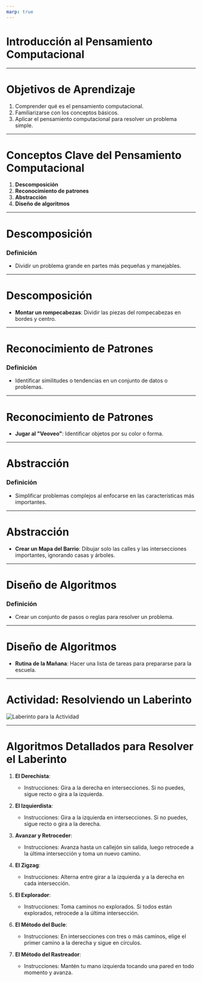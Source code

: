 ```yaml
---
marp: true
---
```


# Introducción al Pensamiento Computacional

<!--
Notas para el orador:  
- Presentarse y dar una breve introducción a la clase.
- Describir los objetivos de aprendizaje y la agenda para la clase.
-->

---

# Objetivos de Aprendizaje

1. Comprender qué es el pensamiento computacional.
2. Familiarizarse con los conceptos básicos.
3. Aplicar el pensamiento computacional para resolver un problema simple.

<!--
Notas para el orador:  
- Explicar por qué es importante el pensamiento computacional.
- Detallar qué se espera que los estudiantes aprendan al final de la clase.
-->

---

# Conceptos Clave del Pensamiento Computacional

1. **Descomposición**
2. **Reconocimiento de patrones**
3. **Abstracción**
4. **Diseño de algoritmos**

<!--
Notas para el orador:  
- Explicar cada concepto brevemente.
- Indicar que a continuación se mostrarán ejemplos de cada uno.
-->

---

# Descomposición

### Definición
- Dividir un problema grande en partes más pequeñas y manejables.

---

# Descomposición

- **Montar un rompecabezas**: Dividir las piezas del rompecabezas en bordes y centro.

<!--
Notas para el orador:  
- Explicar cómo dividir un problema grande en partes más pequeñas hace que sea más fácil de manejar.
-->

---

# Reconocimiento de Patrones

### Definición
- Identificar similitudes o tendencias en un conjunto de datos o problemas.

---

# Reconocimiento de Patrones

- **Jugar al "Veoveo"**: Identificar objetos por su color o forma.

<!--
Notas para el orador:  
- Mostrar cómo reconocer patrones puede ayudar en juegos y en la vida cotidiana.
-->

---

# Abstracción

### Definición
- Simplificar problemas complejos al enfocarse en las características más importantes.

---

# Abstracción

- **Crear un Mapa del Barrio**: Dibujar solo las calles y las intersecciones importantes, ignorando casas y árboles.

<!--
Notas para el orador:  
- Explicar cómo la abstracción ayuda a enfocarse en la información relevante, haciendo la tarea más eficiente.
-->

---

# Diseño de Algoritmos

### Definición
- Crear un conjunto de pasos o reglas para resolver un problema.

---

# Diseño de Algoritmos

- **Rutina de la Mañana**: Hacer una lista de tareas para prepararse para la escuela.

<!--
Notas para el orador:  
- Hablar sobre cómo diseñar un algoritmo puede ayudar a alcanzar un objetivo específico, como prepararse para la escuela de manera eficiente.
-->

---

# Actividad: Resolviendo un Laberinto

![Laberinto para la Actividad](maze_activity.png)

<!--
Notas para el orador:  
- Distribuir hojas impresas del laberinto o mostrarlo en la pantalla.
- Guía a los estudiantes a través de la actividad, destacando cómo se aplican los conceptos clave.
- Puedes optar por usar un laberinto preimpreso o dibujar uno en el pizarrón.
-->

---

# Algoritmos Detallados para Resolver el Laberinto

1. **El Derechista**:
    - Instrucciones: Gira a la derecha en intersecciones. Si no puedes, sigue recto o gira a la izquierda.
    
2. **El Izquierdista**: 
    - Instrucciones: Gira a la izquierda en intersecciones. Si no puedes, sigue recto o gira a la derecha.
    
3. **Avanzar y Retroceder**: 
    - Instrucciones: Avanza hasta un callejón sin salida, luego retrocede a la última intersección y toma un nuevo camino.
    
4. **El Zigzag**: 
    - Instrucciones: Alterna entre girar a la izquierda y a la derecha en cada intersección.
    
5. **El Explorador**: 
    - Instrucciones: Toma caminos no explorados. Si todos están explorados, retrocede a la última intersección.
    
6. **El Método del Bucle**: 
    - Instrucciones: En intersecciones con tres o más caminos, elige el primer camino a la derecha y sigue en círculos.
    
7. **El Método del Rastreador**: 
    - Instrucciones: Mantén tu mano izquierda tocando una pared en todo momento y avanza.

<!--
Notas para el orador:  
- Explicar que estos algoritmos son guías que los estudiantes pueden seguir o adaptar para resolver el laberinto.
- Invitar a los estudiantes a escoger uno o inventar el suyo propio antes de comenzar la actividad.
-->

